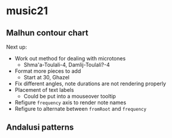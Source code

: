 # music21

## Malhun contour chart
Next up:
* Work out method for dealing with microtones
    * Shma'a-Toulali-4, Damlij-Toulali?-4
* Format more pieces to add
    * Start at 30, Ghazel
* Fix different angles, note durations are not rendering properly
* Placement of text labels
    * Could be put into a mouseover tooltip
* Refigure `frequency` axis to render note names
* Refigure to alternate between `fromRoot` and `frequency`

## Andalusi patterns
